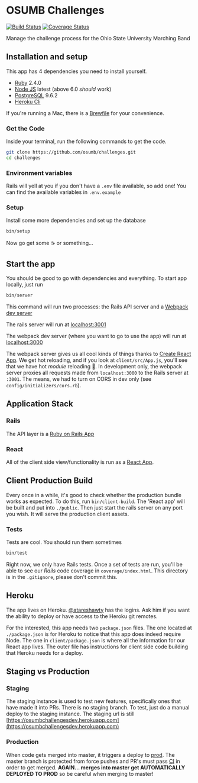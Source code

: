 # OSUMB Challenges
[![Build Status](https://travis-ci.org/osumb/challenges.svg?branch=master)](https://travis-ci.org/osumb/challenges)
[![Coverage Status](https://coveralls.io/repos/github/osumb/challenges/badge.svg?branch=master)](https://coveralls.io/github/osumb/challenges?branch=master)

Manage the challenge process for the Ohio State University Marching Band

## Installation and setup

This app has 4 dependencies you need to install yourself.

- [Ruby](https://www.ruby-lang.org/en/) 2.4.0
- [Node JS](https://nodejs.org/en/) latest (above 6.0 *should* work)
- [PostgreSQL](https://www.postgresql.org/) 9.6.2
- [Heroku Cli](https://devcenter.heroku.com/articles/heroku-cli)

If you're running a Mac, there is a [Brewfile](./Brewfile) for your convenience.

### Get the Code
Inside your terminal, run the following commands to get the code.

```bash
git clone https://github.com/osumb/challenges.git
cd challenges
```

### Environment variables
Rails will yell at you if you don't have a `.env` file available, so add one! You can find the available
variables in `.env.example`

### Setup
Install some more dependencies and set up the database

```bash
bin/setup
```

Now go get some :coffee: or something...

## Start the app
You should be good to go with dependencies and everything. To start app locally, just run
```bash
bin/server
```

This command will run two processes: the Rails API server and a [Webpack dev server](https://webpack.github.io/)

The rails server will run at [localhost:3001](http://localhost:3001)

The webpack dev server (where you want to go to use the app) will run at [localhost:3000](http://localhost:3000)


The webpack server gives us all cool kinds of things thanks to [Create React App](https://github.com/facebookincubator/create-react-app). We get hot reloading, and if you look at `client/src/App.js`, you'll see that we have hot *module* reloading :tada:. In development only, the webpack server proxies all requests made from `localhost:3000` to the Rails server at `:3001`. The means, we had to turn on CORS in dev only (see `config/initializers/cors.rb`).

## Application Stack

### Rails
The API layer is a [Ruby on Rails App](http://rubyonrails.org/)

### React
All of the client side view/functionality is run as a [React App](https://facebook.github.io/react/).

## Client Production Build
Every once in a while, it's good to check whether the production bundle works as expected. To do this, run
`bin/client-build`. The 'React app' will be built and put into `./public`. Then just start the rails server on any port you wish. It will serve the production client assets.

### Tests
Tests are cool. You should run them sometimes

```bash
bin/test
```

Right now, we only have Rails tests. Once a set of tests are run, you'll be able to see our *Rails* code coverage in `coverage/index.html`. This directory is in the `.gitignore`, please don't commit this.

## Heroku
The app lives on Heroku. [@atareshawty](https://github.com/atareshawty) has the logins. Ask him if you want the ability to deploy or have access to
the Heroku git remotes.

For the interested, this app needs two `package.json` files. The one located at `./package.json` is for Heroku to notice that this app does indeed require Node. The one in `client/package.json` is where all the information for our React app lives. The outer file has instructions for client side code building that Heroku needs for a deploy.

## Staging vs Production
### Staging
The staging instance is used to test new features, specifically ones that have made it into PRs.
There is no staging branch.
To test, just do a manual deploy to the staging instance.
The staging url is still
[https://osumbchallengesdev.herokuapp.com](https://osumbchallengesdev.herokuapp.com)

### Production
When code gets merged into master, it triggers a deploy to [prod](https://osumbchallenges.herokuapp.com).
The master branch is protected from force pushes and PR's must pass [CI](https://travis-ci.org/) in order to get merged.
**AGAIN... merges into master get AUTOMATICALLY DEPLOYED TO PROD** so be careful when merging to master!
